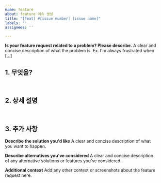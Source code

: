 ```yaml
---
name: feature
about: feature 이슈 생성
title: "[feat] #[issue number] [issue name]"
labels: ''
assignees: ''

---
```


**Is your feature request related to a problem? Please describe.**
A clear and concise description of what the problem is. Ex. I'm always frustrated when [...]
## 1. 무엇을?

<br>

## 2. 상세 설명

<br>

## 3. 추가 사항

**Describe the solution you'd like**
A clear and concise description of what you want to happen.

**Describe alternatives you've considered**
A clear and concise description of any alternative solutions or features you've considered.

**Additional context**
Add any other context or screenshots about the feature request here.
